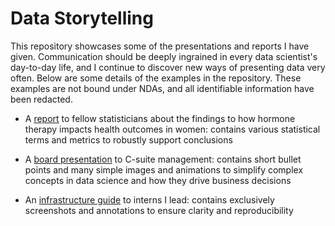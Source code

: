 # Data Storytelling

This repository showcases some of the presentations and reports I have given. Communication should be deeply ingrained in every data scientist's day-to-day life, and I continue to discover new ways of presenting data very often. Below are some details of the examples in the repository. These examples are not bound under NDAs, and all identifiable information have been redacted.

* A [report](https://github.com/jenliketen/data_storytelling/blob/main/report_for_statisticians.pdf) to fellow statisticians about the findings to how hormone therapy impacts health outcomes in women: contains various statistical terms and metrics to robustly support conclusions

* A [board presentation](https://github.com/jenliketen/data_storytelling/blob/main/board_presentation.pdf) to C-suite management: contains short bullet points and many simple images and animations to simplify complex concepts in data science and how they drive business decisions

* An [infrastructure guide](https://github.com/jenliketen/data_storytelling/blob/main/guide_for_interns.pdf) to interns I lead: contains exclusively screenshots and annotations to ensure clarity and reproducibility
